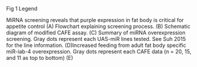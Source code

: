 Fig 1 Legend

MiRNA screening reveals that purple expression in fat body is critical for appetite control
(A) Flowchart explaining screening process. (B) Schematic diagram of modified CAFE assay. (C) Summary of miRNA overexpression screening. Gray dots represent each UAS-miR lines tested. See Suh 2015 for the line information. (D)Increased feeding from adult fat body specific miR-iab-4 overexpression. Gray dots represent each CAFE data (n = 20, 15, and 11 as top to bottom) (E)